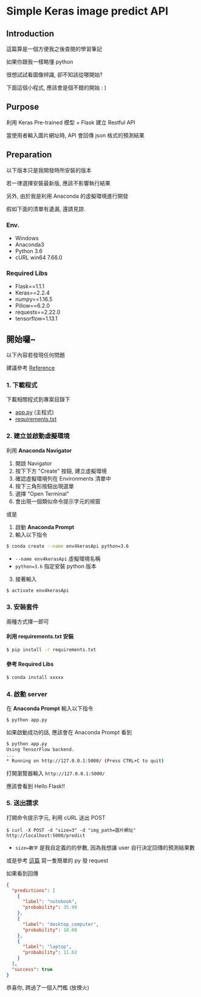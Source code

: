 # Simple Keras image predict API


## Introduction
這篇算是一個方便我之後查閱的學習筆記

如果你跟我一樣略懂 python 

很想試試看圖像辨識, 卻不知該從哪開始?

下面這個小程式, 應該會是個不錯的開始 : )


## Purpose
利用 Keras Pre-trained 模型 + Flask 建立 Restful API 

當使用者輸入圖片網址時, API 會回傳 json 格式的預測結果


## Preparation

以下版本只是我開發時所安裝的版本

若一律選擇安裝最新版, 應該不影響執行結果

另外, 由於我是利用 Anaconda 的虛擬環境進行開發

假如下面的清單有遺漏, 還請見諒.

### Env.
- Windows
- Anaconda3
- Python 3.6
- cURL win64 7.66.0

### Required Libs
- Flask==1.1.1
- Keras==2.2.4
- numpy==1.16.5
- Pillow==6.2.0
- requests==2.22.0
- tensorflow=1.13.1


## 開始囉~

以下內容若發現任何問題

建議參考 [Reference](Refernece.md)

### 1. 下載程式
下載相關程式到專案目錄下
- [app.py](app.py) (主程式)
- [requirements.txt](requirements.txt)

### 2. 建立並啟動虛擬環境
利用 **Anaconda Navigator** 
1. 開啟 Navigator
2. 按下下方 "Create" 按鈕, 建立虛擬環境
3. 確認虛擬環境列在 Environments 清單中
4. 按下三角形按鈕出現選單
5. 選擇 "Open Terminal"
6. 會出現一個類似命令提示字元的視窗

或是

1. 啟動 **Anaconda Prompt**
2. 輸入以下指令
```sh
$ conda create --name env4kerasApi python=3.6
```
 - `--name env4kerasApi` 虛擬環境名稱
 - `python=3.6` 指定安裝 python 版本

3. 接著輸入
```sh
$ activate env4kerasApi
```


### 3. 安裝套件
兩種方式擇一即可

#### 利用 requirements.txt 安裝
```sh
$ pip install -r requirements.txt
```

#### 參考 Required Libs 
```sh
$ conda install xxxxx
```


### 4. 啟動 server
在 **Anaconda Prompt** 輸入以下指令
```sh
$ python app.py
```

如果啟動成功的話, 應該會在 Anaconda Prompt 看到
```sh
$ python app.py
Using TensorFlow backend.
...
* Running on http://127.0.0.1:5000/ (Press CTRL+C to quit)
```

打開瀏覽器輸入 `http://127.0.0.1:5000/`

應該會看到 Hello Flask!!


### 5. 送出請求
打開命令提示字元, 利用 cURL 送出 POST
``` curl
$ curl -X POST -d "size=3" -d "img_path=圖片網址" http://localhost:5000/predict
```
* `size=數字` 是我自定義的的參數, 因為我想讓 user 自行決定回傳的預測結果數

或是參考 [這篇](https://github.com/jrosebr1/simple-keras-rest-api "這篇") 寫一隻簡單的 py 發 request


如果看到回傳
``` json
{
  "predictions": [
    {
      "label": "notebook",
      "probability": 35.99
    },
    {
      "label": "desktop_computer",
      "probability": 18.68
    },
    {
      "label": "laptop",
      "probability": 11.62
    }
  ],
  "success": true
}
```

恭喜你, 跨過了一個入門檻 (放煙火)
